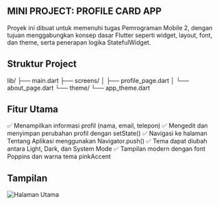 ## MINI PROJECT: PROFILE CARD APP
Proyek ini dibuat untuk memenuhi tugas Pemrograman Mobile 2, dengan tujuan menggabungkan konsep dasar Flutter seperti widget, layout, font, dan theme, serta penerapan logika StatefulWidget.

## Struktur Project
lib/
 ├── main.dart
 ├── screens/
 │    ├── profile_page.dart
 │    └── about_page.dart
 └── theme/
      └── app_theme.dart

## Fitur Utama
✅ Menampilkan informasi profil (nama, email, telepon)
✅ Mengedit dan menyimpan perubahan profil dengan setState()
✅ Navigasi ke halaman Tentang Aplikasi menggunakan Navigator.push()
✅ Tema dapat diubah antara Light, Dark, dan System Mode
✅ Tampilan modern dengan font Poppins dan warna tema pinkAccent

## Tampilan 
![Halaman Utama](s1.JPG)
